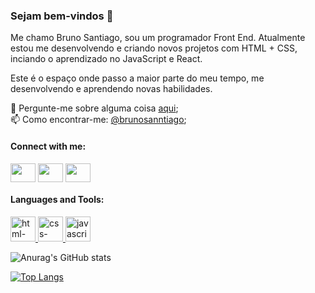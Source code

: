 ### Sejam bem-vindos 👋

Me chamo Bruno Santiago, sou um programador Front End. Atualmente estou me desenvolvendo e criando novos projetos com HTML + CSS, inciando o aprendizado no JavaScript e React.

Este é o espaço onde passo a maior parte do meu tempo, me desenvolvendo e aprendendo novas habilidades.

💬 Pergunte-me sobre alguma coisa <a href="https://www.linkedin.com/in/brunosanntiago/" target="blank">aqui</a>; <br>
📫 Como encontrar-me: <a href="https://www.instagram.com/brunosanntiago/" target="blank">@brunosanntiago</a>;

<h4 align="left">Connect with me:</h4>
<p align="left">
<a href="https://www.linkedin.com/in/brunosanntiago/" target="blank"><img align="center" src="https://cdn.jsdelivr.net/npm/simple-icons@3.0.1/icons/linkedin.svg" alt="" height="30" width="40" /></a>
<a href="https://www.instagram.com/brunosanntiago/" target="blank"><img align="center" src="https://cdn.jsdelivr.net/npm/simple-icons@3.0.1/icons/instagram.svg" alt="" height="30" width="40" /></a>
<a href="mailto:brunosantiago670@gmail.com" target="blank"><img align="center" src="https://cdn.jsdelivr.net/npm/simple-icons@3.0.1/icons/gmail.svg" alt="" height="30" width="40" /></a>
</p>


<h4 align="left">Languages and Tools:</h4>

<p align="left"> 
<a href="https://www.cprogramming.com/" target="blank"> <img src="https://www.vectorlogo.zone/logos/w3_html5/w3_html5-icon.svg" alt="html-logo" width="40" height="40"/> </a>  <a href="https://www.cprogramming.com/" target="blank"> <img src="https://www.vectorlogo.zone/logos/w3_css/w3_css-icon.svg" alt="css-logo" width="40" height="40"/> </a> <a href="https://www.cprogramming.com/" target="blank"> <img src="https://upload.vectorlogo.zone/logos/javascript/images/239ec8a4-163e-4792-83b6-3f6d96911757.svg" alt="javascript-logo" width="40" height="40"/> </a> 
</p>

![Anurag's GitHub stats](https://github-readme-stats.vercel.app/api?username=brunosanntiago&show_icons=true&theme=radical)

[![Top Langs](https://github-readme-stats.vercel.app/api/top-langs/?username=brunosanntiago&layout=compact&show_icons=true&theme=radical)](https://github.com/anuraghazra/github-readme-stats)

